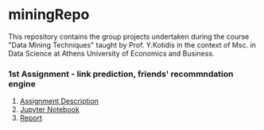 # miningRepo
This repository contains the group projects undertaken during the course "Data Mining Techniques" taught by Prof. Y.Kotidis in the context of Msc. in Data Science at Athens University of Economics and Business.

### 1st Assignment - link prediction, friends' recommndation engine
1. [Assignment Description](link_prediction/Proj1_Link_Prediction.pdf) 
2. [Jupyter Notebook](lin_prediction/linkPrediction_Notebook.html)
3. [Report](lin_prediction/linPrediction_Report.pdf)



